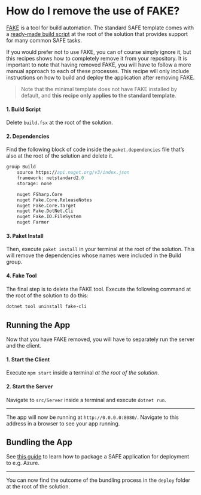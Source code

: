 # How do I remove the use of FAKE?
[FAKE](https://fake.build/) is a tool for build automation. The standard SAFE template comes with a [ready-made build script](/template-fake) at the root of the solution that provides support for many common SAFE tasks.

If you would prefer not to use FAKE, you can of course simply ignore it, but this recipes shows how to completely remove it from your repository. It is important to note that having removed FAKE, you will have to follow a more manual approach to each of these processes. This recipe will only include instructions on how to build and deploy the application after removing FAKE.

> Note that the minimal template does not have FAKE installed by default, and **this recipe only applies to the standard template**.

#### 1. Build Script
Delete `build.fsx` at the root of the solution.
#### 2. Dependencies
Find the following block of code inside the `paket.dependencies` file that’s also at the root of the solution and delete it.
```fsharp
group Build
    source https://api.nuget.org/v3/index.json
    framework: netstandard2.0
    storage: none

    nuget FSharp.Core
    nuget Fake.Core.ReleaseNotes
    nuget Fake.Core.Target
    nuget Fake.DotNet.Cli
    nuget Fake.IO.FileSystem
    nuget Farmer
```
#### 3. Paket Install
Then, execute `paket install` in your terminal at the root of the solution. This will remove the dependencies whose names were included in the Build group.
#### 4. Fake Tool
The final step is to delete the FAKE tool. Execute the following command at the root of the solution to do this:
```powershell
dotnet tool uninstall fake-cli
```

## Running the App
Now that you have FAKE removed, you will have to separately run the server and the client.
#### 1. Start the Client
Execute `npm start` inside a terminal *at the root of the solution*.
#### 2. Start the Server
Navigate to `src/Server` inside a terminal and execute `dotnet run`.

---

The app will now be running at `http://0.0.0.0:8080/`. Navigate to this address in a browser to see your app running.

## Bundling the App
See [this guide](../build/bundle-app.md#2-im-using-the-minimal-template) to learn how to package a SAFE application for deployment to e.g. Azure.

---

You can now find the outcome of the bundling process in the `deploy` folder at the root of the solution.
